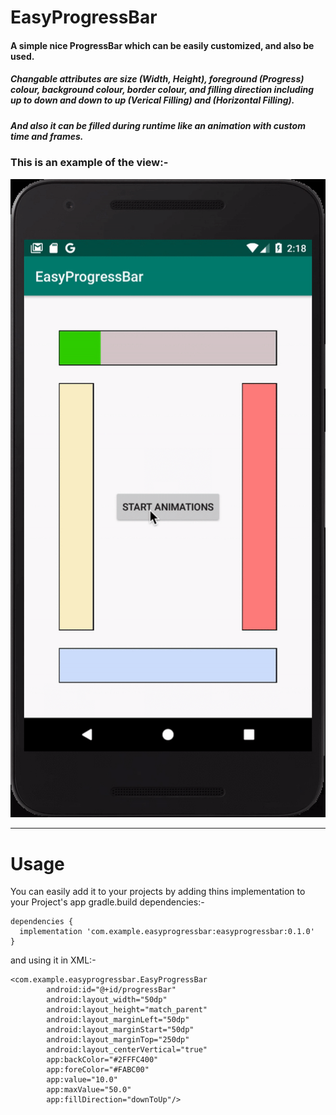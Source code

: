 # EasyProgressBar
#### A simple nice **ProgressBar** which can be easily customized, and also be used.

##### Changable attributes are size (Width, Height), foreground (**Progress**) colour, background colour, border colour, and filling direction including up to down and down to up (Verical Filling) and (Horizontal Filling).
##### And also it can be filled during runtime like an animation with custom time and frames.
### This is an example of the view:-

![Sample Video](ezgif.com-gif-maker.gif)

------------------------------------------

# Usage
You can easily add it to your projects by adding thins implementation to your Project's app gradle.build dependencies:-

```
dependencies {
  implementation 'com.example.easyprogressbar:easyprogressbar:0.1.0'
}
```

and using it in XML:-

```
<com.example.easyprogressbar.EasyProgressBar
        android:id="@+id/progressBar"
        android:layout_width="50dp"
        android:layout_height="match_parent"
        android:layout_marginLeft="50dp"
        android:layout_marginStart="50dp"
        android:layout_marginTop="250dp"
        android:layout_centerVertical="true"
        app:backColor="#2FFFC400"
        app:foreColor="#FABC00"
        app:value="10.0"
        app:maxValue="50.0"
        app:fillDirection="downToUp"/>
```
